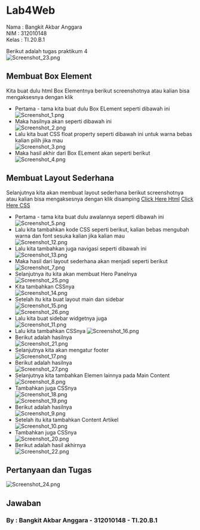 # Lab4Web

Nama  : Bangkit Akbar Anggara<br>
NIM   : 312010148<br>
Kelas : TI.20.B.1<br>

Berikut adalah tugas praktikum 4<br>
![Screenshot_23.png](Pic/Screenshot_23.png)<br>

## Membuat Box Element
Kita buat dulu html Box Elementnya berikut screenshotnya atau kalian bisa mengaksesnya dengan klik 
  - Pertama - tama kita buat dulu Box ELement seperti dibawah ini<br>
![Screenshot_1.png](Pic/Screenshot_1.png)<br>
  - Maka hasilnya akan seperti dibawah ini<br>
![Screenshot_2.png](Pic/Screenshot_2.png)<br>
  - Lalu kita buat CSS float property seperti dibawah ini untuk warna bebas kalian pilih jika mau<br>
![Screenshot_3.png](Pic/Screenshot_3.png)<br>
  - Maka hasil akhir dari Box ELement akan seperti berikut<br>
![Screenshot_4.png](Pic/Screenshot_4.png)<br>

## Membuat Layout Sederhana
Selanjutnya kita akan membuat layout sederhana berikut screenshotnya atau kalian bisa mengaksesnya dengan klik disamping [Click Here Html](lab4_layout/Home.html) [Click Here CSS](lab4_layout/style.css)<br>
  - Pertama - tama kita buat dulu awalannya seperti dibawah ini<br>
![Screenshot_5.png](Pic/Screenshot_5.png)<br>
  - Lalu kita tambahkan kode CSS seperti berikut, kalian bebas mengubah warna dan font sesuka kalian jika kalian mau<br>
![Screenshot_12.png](Pic/Screenshot_12.png)<br>
  - Lalu kita tambahkan juga navigasi seperti dibawah ini<br>
![Screenshot_13.png](Pic/Screenshot_13.png)<br>
  - Maka hasil dari layout sederhana akan menjadi seperti berikut<br>
![Screenshot_7.png](Pic/Screenshot_7.png)<br>
  - Selanjutnya itu kita akan membuat Hero Panelnya<br>
![Screenshot_25.png](Pic/Screenshot_25.png)<br>
  - Kita tambahkan CSSnya<br>
![Screenshot_14.png](Pic/Screenshot_14.png)<br>
  - Setelah itu kita buat layout main dan sidebar<br>
![Screenshot_15.png](Pic/Screenshot_15.png)<br>
![Screenshot_26.png](Pic/Screenshot_26.png)<br>
  - Lalu kita buat sidebar widgetnya juga<br>
![Screenshot_11.png](Pic/Screenshot_11.png)<br>
  - Lalu kita tambahkan CSSnya
![Screenshot_16.png](Pic/Screenshot_16.png)<br>
  - Berikut adalah hasilnya<br>
![Screenshot_21.png](Pic/Screenshot_21.png)<br>
  - Selanjutnya kita akan mengatur footer<br>
![Screenshot_17.png](Pic/Screenshot_17.png)<br>
  - Berikut adalah hasilnya<br>
![Screenshot_27.png](Pic/Screenshot_27.png)<br>
  - Selanjutnya kita tambahkan Elemen lainnya pada Main Content<br>
![Screenshot_8.png](Pic/Screenshot_8.png)<br>
  - Tambahkan juga CSSnya<br>
![Screenshot_18.png](Pic/Screenshot_18.png)<br>
![Screenshot_19.png](Pic/Screenshot_19.png)<br>
  - Berikut adalah hasilnya<br>
![Screenshot_9.png](Pic/Screenshot_9.png)<br>
  - Setelah itu kita tambahkan Content Artikel<br>
![Screenshot_10.png](Pic/Screenshot_10.png)<br>
  - Tambahkan juga CSSnya<br>
![Screenshot_20.png](Pic/Screenshot_20.png)<br>
  - Berikut adalah hasil akhirnya<br>
![Screenshot_22.png](Pic/Screenshot_22.png)<br>

## Pertanyaan dan Tugas
![Screenshot_24.png](Pic/Screenshot_24.png)<br>
## Jawaban

### By  : Bangkit Akbar Anggara - 312010148 - TI.20.B.1
